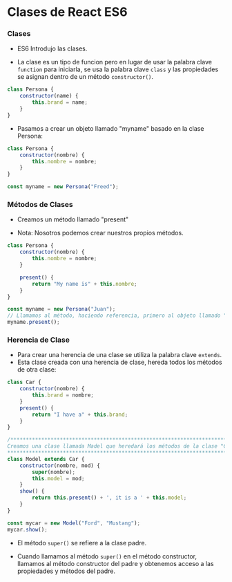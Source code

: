# Clases de React ES6

<h3>Clases</h3>

* ES6 Introdujo las clases.

* La clase es un tipo de funcion pero en lugar de usar la palabra clave ```function``` para iniciarla, se usa la palabra clave ```class``` y las propiedades se asignan dentro de un método ```constructor()```.

```js
class Persona {
    constructor(name) {
        this.brand = name;
    }
}
```

* Pasamos a crear un objeto llamado "myname" basado en la clase Persona:

```js
class Persona {
    constructor(nombre) {
        this.nombre = nombre;
    }
}

const myname = new Persona("Freed");
```

<h3>Métodos de Clases</h3>

* Creamos un método llamado "present"

* Nota: Nosotros podemos crear nuestros propios métodos.

```js
class Persona {
    constructor(nombre) {
        this.nombre = nombre;
    }

    present() {
        return "My name is" + this.nombre;
    }
}

const myname = new Persona("Juan");
// Llamamos al método, haciendo referencia, primero al objeto llamado "myname", un punto, al método y seguido de paréntesis.
myname.present();
```

<h3>Herencia de Clase</h3>

* Para crear una herencia de una clase se utiliza la palabra clave ```extends```.
* Esta clase creada con una herencia de clase, hereda todos los métodos de otra clase:

```js
class Car {
    constructor(nombre) {
        this.brand = nombre;
    }
    present() {
        return "I have a" + this.brand;
    }
}

/****************************************************************************
Creamos una clase llamada Madel que heredará los métodos de la clase "Car".
*****************************************************************************/
class Model extends Car {
    constructor(nombre, mod) {
        super(nombre);
        this.model = mod;
    }
    show() {
        return this.present() + ', it is a ' + this.model;
    }
}

const mycar = new Model("Ford", "Mustang");
mycar.show();

```

* El método ```super()``` se refiere a la clase padre.

* Cuando llamamos al método ```super()``` en el método constructor, llamamos al método constructor del padre y obtenemos acceso a las propiedades y métodos del padre.